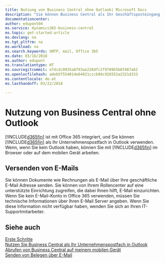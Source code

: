 ```yaml
---
title: Nutzung von Business Central ohne Outlook| Microsoft Docs
description: "Sie können Business Central als Ihr Geschäftsposteingang in Outlook verwenden, da es mit Office 365 integriert ist. Sie können aber auch ohne Outlook in einem Browser oder auf dem mobilen Gerät arbeiten."
documentationcenter: 
author: edupont04
ms.service: dynamics365-business-central
ms.topic: get-started-article
ms.devlang: na
ms.tgt_pltfrm: na
ms.workload: na
ms.search.keywords: SMTP, mail, Office 365
ms.date: 03/16/2018
ms.author: edupont
ms.translationtype: HT
ms.sourcegitcommit: e7dcdc0935a8793ae226dfc2f9709b5b8f487a62
ms.openlocfilehash: adeb5f554014e64921cccb9dc926552a2321d333
ms.contentlocale: de-at
ms.lasthandoff: 03/22/2018

---
```

# <a name="using-business-central-without-outlook"></a>Nutzung von Business Central ohne Outlook
[!INCLUDE[d365fin](includes/d365fin_md.md)] ist mit Office 365 integriert, und Sie können [!INCLUDE[d365fin](includes/d365fin_md.md)] als Ihr Unternehmenspostfach in Outlook verwenden. Wenn, wenn Sie kein Outlook haben, können Sie mit [!INCLUDE[d365fin](includes/d365fin_md.md)] im Browser oder auf dem mobilen Gerät arbeiten.  

## <a name="sending-email"></a>Versenden von E-Mails
Sie können Dokumente wie Rechnungen als E-Mail über Ihre geschäftliche E-Mail Adresse senden. Sie können von Ihrem Rollencenter auf eine unterstützte Einrichtung zugreifen, die dabei Ihnen hilft, E-Mail einzurichten. Wenn Sie kein E-Mail-Konto in Office 365 verwenden, müssen Sie technische Informationen über Ihren E-Mail Server angeben. Wenn Sie diese Information nicht verfügbar haben, wenden Sie sich an Ihren IT-Supportmitarbeiter.  


## <a name="see-also"></a>Siehe auch
[Erste Schritte](product-get-started.md)  
[Nutzen Sie Business Central als Ihr Unternehmenspostfach in Outlook](admin-outlook.md)  
[Abrufen von Business Central auf meinem mobilen Gerät](install-mobile-app.md)  
[Senden von Belegen über E-Mail](ui-how-send-documents-email.md)

